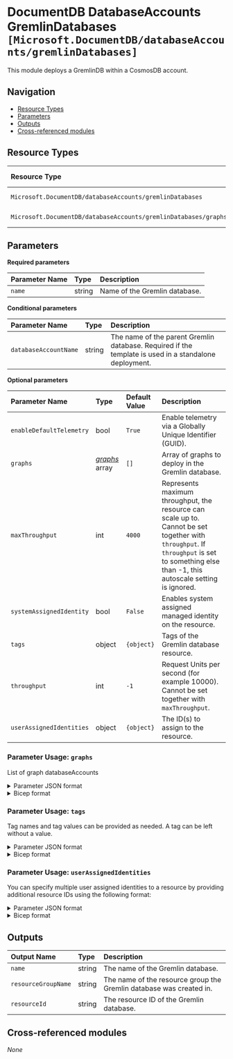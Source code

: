 # DocumentDB DatabaseAccounts GremlinDatabases `[Microsoft.DocumentDB/databaseAccounts/gremlinDatabases]`

This module deploys a GremlinDB within a CosmosDB account.

## Navigation

- [Resource Types](#Resource-Types)
- [Parameters](#Parameters)
- [Outputs](#Outputs)
- [Cross-referenced modules](#Cross-referenced-modules)

## Resource Types

| Resource Type | API Version |
| :-- | :-- |
| `Microsoft.DocumentDB/databaseAccounts/gremlinDatabases` | [2022-08-15](https://learn.microsoft.com/en-us/azure/templates/Microsoft.DocumentDB/2022-08-15/databaseAccounts/gremlinDatabases) |
| `Microsoft.DocumentDB/databaseAccounts/gremlinDatabases/graphs` | [2022-08-15](https://learn.microsoft.com/en-us/azure/templates/Microsoft.DocumentDB/2022-08-15/databaseAccounts/gremlinDatabases/graphs) |

## Parameters

**Required parameters**

| Parameter Name | Type | Description |
| :-- | :-- | :-- |
| `name` | string | Name of the Gremlin database. |

**Conditional parameters**

| Parameter Name | Type | Description |
| :-- | :-- | :-- |
| `databaseAccountName` | string | The name of the parent Gremlin database. Required if the template is used in a standalone deployment. |

**Optional parameters**

| Parameter Name | Type | Default Value | Description |
| :-- | :-- | :-- | :-- |
| `enableDefaultTelemetry` | bool | `True` | Enable telemetry via a Globally Unique Identifier (GUID). |
| `graphs` | _[graphs](graphs/readme.md)_ array | `[]` | Array of graphs to deploy in the Gremlin database. |
| `maxThroughput` | int | `4000` | Represents maximum throughput, the resource can scale up to. Cannot be set together with `throughput`. If `throughput` is set to something else than -1, this autoscale setting is ignored. |
| `systemAssignedIdentity` | bool | `False` | Enables system assigned managed identity on the resource. |
| `tags` | object | `{object}` | Tags of the Gremlin database resource. |
| `throughput` | int | `-1` | Request Units per second (for example 10000). Cannot be set together with `maxThroughput`. |
| `userAssignedIdentities` | object | `{object}` | The ID(s) to assign to the resource. |


### Parameter Usage: `graphs`

List of graph databaseAccounts

<details>

<summary>Parameter JSON format</summary>

```json
"graphs": {
  "value": [
    {
      "name": "graph01",
      "automaticIndexing": true,
      "partitionKeyPaths": [
        "/name"
      ]
    },
    {
      "name": "graph02",
      "automaticIndexing": true,
      "partitionKeyPaths": [
        "/name"
      ]
    }
  ]
}
```

</details>

<details>

<summary>Bicep format</summary>

```bicep
graphs: [
  {
    name: 'graph01'
    automaticIndexing: true
    partitionKeyPaths: [
      '/name'
    ]
  }
  {
    name: 'graph02'
    automaticIndexing: true
    partitionKeyPaths: [
      '/name'
    ]
  }
]
```

</details>

### Parameter Usage: `tags`

Tag names and tag values can be provided as needed. A tag can be left without a value.

<details>

<summary>Parameter JSON format</summary>

```json
"tags": {
    "value": {
        "Environment": "Non-Prod",
        "Contact": "test.user@testcompany.com",
        "PurchaseOrder": "1234",
        "CostCenter": "7890",
        "ServiceName": "DeploymentValidation",
        "Role": "DeploymentValidation"
    }
}
```

</details>

<details>

<summary>Bicep format</summary>

```bicep
tags: {
    Environment: 'Non-Prod'
    Contact: 'test.user@testcompany.com'
    PurchaseOrder: '1234'
    CostCenter: '7890'
    ServiceName: 'DeploymentValidation'
    Role: 'DeploymentValidation'
}
```

</details>
<p>

### Parameter Usage: `userAssignedIdentities`

You can specify multiple user assigned identities to a resource by providing additional resource IDs using the following format:

<details>

<summary>Parameter JSON format</summary>

```json
"userAssignedIdentities": {
    "value": {
        "/subscriptions/<<subscriptionId>>/resourcegroups/validation-rg/providers/Microsoft.ManagedIdentity/userAssignedIdentities/adp-sxx-az-msi-x-001": {},
        "/subscriptions/<<subscriptionId>>/resourcegroups/validation-rg/providers/Microsoft.ManagedIdentity/userAssignedIdentities/adp-sxx-az-msi-x-002": {}
    }
}
```

</details>

<details>

<summary>Bicep format</summary>

```bicep
userAssignedIdentities: {
    '/subscriptions/<<subscriptionId>>/resourcegroups/validation-rg/providers/Microsoft.ManagedIdentity/userAssignedIdentities/adp-sxx-az-msi-x-001': {}
    '/subscriptions/<<subscriptionId>>/resourcegroups/validation-rg/providers/Microsoft.ManagedIdentity/userAssignedIdentities/adp-sxx-az-msi-x-002': {}
}
```

</details>
<p>

## Outputs

| Output Name | Type | Description |
| :-- | :-- | :-- |
| `name` | string | The name of the Gremlin database. |
| `resourceGroupName` | string | The name of the resource group the Gremlin database was created in. |
| `resourceId` | string | The resource ID of the Gremlin database. |

## Cross-referenced modules

_None_
